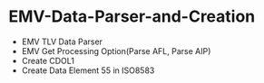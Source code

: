 # EMV-Data-Parser-and-Creation
- EMV TLV Data Parser 
- EMV Get Processing Option(Parse AFL, Parse AIP)
- Create CDOL1
- Create Data Element 55 in ISO8583
